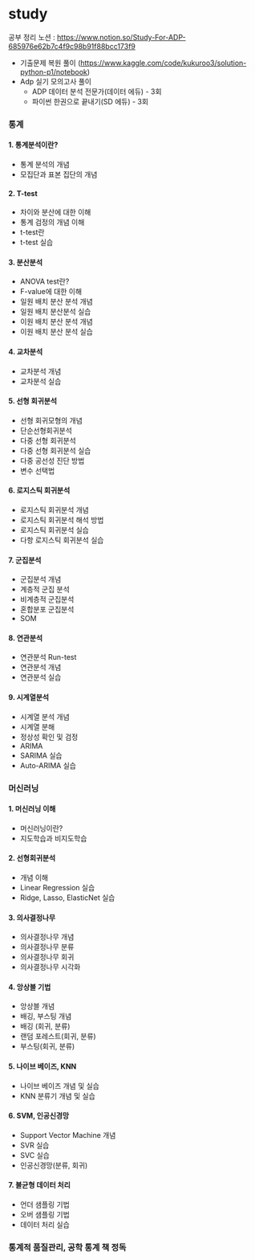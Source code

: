 # study

공부 정리 노션 : https://www.notion.so/Study-For-ADP-685976e62b7c4f9c98b91f88bcc173f9

- 기출문제 복원 풀이 
  (https://www.kaggle.com/code/kukuroo3/solution-python-p1/notebook)
- Adp 실기 모의고사 풀이
  - ADP 데이터 분석 전문가(데이터 에듀) - 3회
  - 파이썬 한권으로 끝내기(SD 에듀) - 3회

### 통계
#### 1. 통계분석이란?
- 통계 분석의 개념
- 모집단과 표본 집단의 개념

#### 2. T-test
- 차이와 분산에 대한 이해
- 통계 검정의 개념 이해
- t-test란
- t-test 실습


#### 3. 분산분석
- ANOVA test란?
- F-value에 대한 이해
- 일원 배치 분산 분석 개념
- 일원 배치 분산분석 실습
- 이원 배치 분산 분석 개념
- 이원 배치 분산 분석 실습

#### 4. 교차분석
- 교차분석 개념
- 교차분석 실습

#### 5. 선형 회귀분석
- 선형 회귀모형의 개념
- 단순선형회귀분석
- 다중 선형 회귀분석
- 다중 선형 회귀분석 실습
- 다중 공선성 진단 방법
- 변수 선택법

#### 6. 로지스틱 회귀분석
- 로지스틱 회귀분석 개념
- 로지스틱 회귀분석 해석 방법
- 로지스틱 회귀분석 실습
- 다항 로지스틱 회귀분석 실습

#### 7. 군집분석
- 군집분석 개념
- 계층적 군집 분석
- 비계층적 군집분석
- 혼합분포 군집분석
- SOM

#### 8. 연관분석
- 연관분석 Run-test
- 연관분석 개념
- 연관분석 실습

#### 9. 시계열분석
- 시계열 분석 개념
- 시계열 분해
- 정상성 확인 및 검정
- ARIMA
- SARIMA 실습
- Auto-ARIMA 실습

### 머신러닝
#### 1. 머신러닝 이해
- 머신러닝이란?
- 지도학습과 비지도학습

#### 2. 선형회귀분석
- 개념 이해 
- Linear Regression 실습
- Ridge, Lasso, ElasticNet 실습

#### 3. 의사결정나무
- 의사결정나무 개념
- 의사결정나무 분류
- 의사결정나무 회귀
- 의사결정나무 시각화

#### 4. 앙상블 기법
- 앙상블 개념
- 배깅, 부스팅 개념
- 배깅 (회귀, 분류)
- 랜덤 포레스트(회귀, 분류)
- 부스팅(회귀, 분류)

#### 5. 나이브 베이즈, KNN
- 나이브 베이즈 개념 및 실습
- KNN 분류기 개념 및 실습

#### 6. SVM, 인공신경망
- Support Vector Machine 개념
- SVR 실습
- SVC 실습
- 인공신경망(분류, 회귀)

#### 7. 불균형 데이터 처리
- 언더 샘플링 기법
- 오버 샘플링 기법
- 데이터 처리 실습

### 통계적 품질관리, 공학 통계 책 정독
